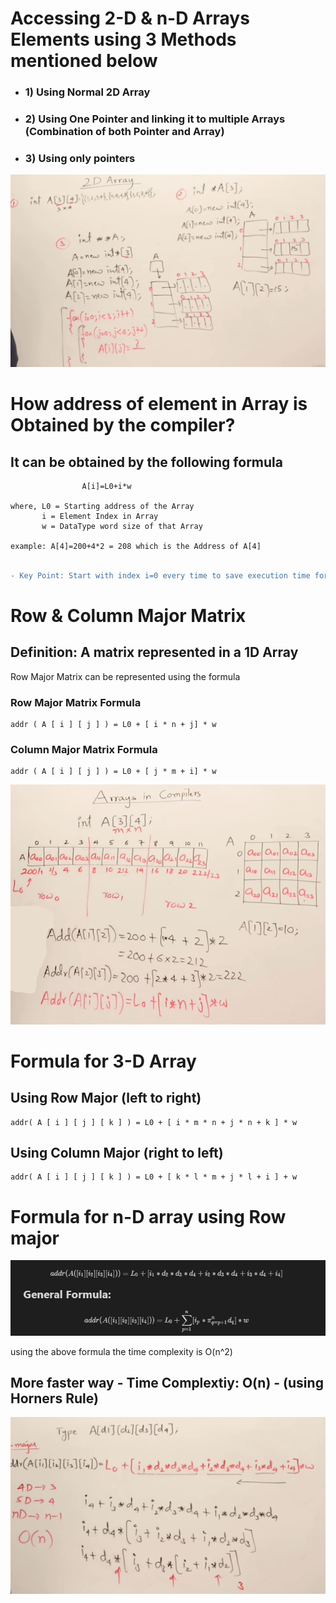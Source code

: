  # **Accessing 2-D & n-D Arrays Elements** using 3 Methods mentioned below
 - ### 1) Using Normal 2D Array
 - ### 2) Using One Pointer and linking it to multiple Arrays (Combination of both Pointer and Array)
 - ### 3) Using only pointers

 <img src="accessing_2d_array.png" width="600">

 # How address of element in Array is Obtained by the compiler?
 ## It can be obtained by the following formula

                    A[i]=L0+i*w

    where, L0 = Starting address of the Array
           i = Element Index in Array
           w = DataType word size of that Array

    example: A[4]=200+4*2 = 208 which is the Address of A[4]


```diff

- Key Point: Start with index i=0 every time to save execution time for larger arrays

```


# **Row & Column Major Matrix**

## **Definition:** A matrix represented in a 1D Array
Row Major Matrix can be represented using the formula 
    
### **Row Major Matrix Formula**  

    addr ( A [ i ] [ j ] ) = L0 + [ i * n + j] * w

### **Column Major Matrix Formula**  

    addr ( A [ i ] [ j ] ) = L0 + [ j * m + i] * w

 <img src="row_major_matrix.png" width="600">






# **Formula for 3-D Array** 
## Using Row Major (left to right)

    addr( A [ i ] [ j ] [ k ] ) = L0 + [ i * m * n + j * n + k ] * w

## Using Column Major (right to left)
    addr( A [ i ] [ j ] [ k ] ) = L0 + [ k * l * m + j * l + i ] + w









# **Formula for n-D array using Row major**

 <img src="nd_formula.png" width="600">

using the above formula the time complexity is O(n^2)

## **More faster way** - Time Complextiy: O(n) - (using Horners Rule)

 <img src="n-d_formula_faster_method.png" width="600">

